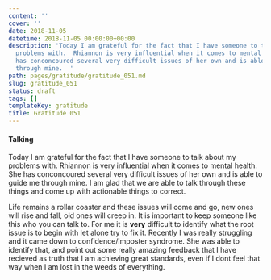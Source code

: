 ```yaml
---
content: ''
cover: ''
date: 2018-11-05
datetime: 2018-11-05 00:00:00+00:00
description: 'Today I am grateful for the fact that I have someone to talk about my
  problems with.  Rhiannon is very influential when it comes to mental health.   She
  has conconcoured several very difficult issues of her own and is able to guide me
  through mine.  '
path: pages/gratitude/gratitude_051.md
slug: gratitude_051
status: draft
tags: []
templateKey: gratitude
title: Gratitude 051
---
```


#### Talking

Today I am grateful for the fact that I have someone to talk about my problems with.  Rhiannon is very influential when it comes to mental health.   She has conconcoured several very difficult issues of her own and is able to guide me through mine.  I am glad that we are able to talk through these things and come up with actionable things to correct.

Life remains a rollar coaster and these issues will come  and go, new ones will rise and fall, old ones will creep in.  It is important to keep someone like this who you can talk to.  For me it is **very** difficult to identify what the root issue is to begin with let alone try to fix it.  Recently I was really struggling and it came down to confidence/imposter syndrome.  She was able to identify that, and point out some really amazing feedback that I have recieved as truth that I am achieving great standards, even if I dont feel that way when I am lost in the weeds of everything.